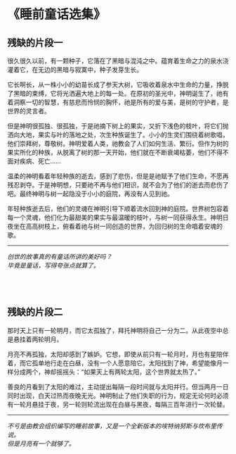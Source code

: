 # 《睡前童话选集》
## 残缺的片段一
很久很久以前，有一颗种子，它落在了黑暗与混沌之中。蕴育着生命之力的泉水浇灌着它，在无边的黑暗与寂寞中，种子发芽生长。   

它长啊长，从一株小小的幼苗长成了参天大树，它吸收着泉水中生命的力量，挣脱了黑暗的束缚，它将光洒遍大地上的每一处。在原初的圣光中，神明诞生了，祂有着洞察一切的智慧，有慈悲而怜悯的胸怀，祂是所有的爱与美，是树的守护者，是世界的灵言者。   

但是神明很孤独、很孤独，于是祂摘下树上的果实，又折下浅色的枝叶，将它们抛洒向大地，果实与叶的落地之处，次生种族诞生了。小小的生灵们围绕着树歌唱，他们崇拜树，尊敬树。神明爱着人类，祂教会了人们如何生活、繁衍。但作为树的果实所化的种族，从脱离了树的那一天开始，他们就在不断衰竭枯萎，他们不得不面对疾病、死亡……   

温柔的神明看着年轻种族的逝去，感到了悲伤，但是是祂赋予了他们生命，不愿再残忍剥夺。于是神明想，只要祂不再与他们相识，就不会为了他们的逝去而悲伤了吧。最终神明与树一起隐没于小小的庭院，再没有人见到祂。    

年轻种族逝去后，他们的灵魂在神明引导下顺着流水回到神的庭院。世界树包容着每一个灵魂，他们化为最甜美的果实与最温暖的枝叶，与树一同获得永生。神明日夜坐在高高树枝上，俯看着祂与树一同创造的世界，为回归树的生命唱着安魂的歌。    

---
*创世的故事真的有童话所讲的美好吗？*    
*毕竟是童话，写得夸张点就算了。*
<br>
<br>
<br>
<br>

## 残缺的片段二
那时天上只有一轮明月，而它太孤独了，拜托神明将自己一分为二。从此夜空中总是悬挂着两轮明月。

月亮不再孤独，太阳却感到了嫉妒。它想，即使从前只有一轮月时，月也有星陪伴着，而它孤单地行走在白昼，没有一个人愿意陪它。太阳找到了神，希望能像月一样分成两个，神却摇摇头：“如果天上有两轮太阳，这个世界就太热了。”

善良的月看到了太阳的难过，主动提出每隔一段时间就与太阳并行。但当两月一日同时出现，白天过热而夜晚无光。神明制止了他们失职的行为，规定无论何时必须有一轮月悬挂于夜，另一轮则轮流出现在白昼与黑夜，每隔三百年进行一次轮替。

---
*不亏是由教会组织编写的睡前故事，又是一个全新版本的埃特纳努斯与坎布里传说。*    
*但是月亮有一个就够了。*
